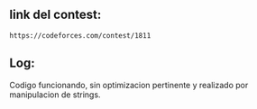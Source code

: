## link del contest:
	https://codeforces.com/contest/1811
## Log:
Codigo funcionando, sin optimizacion pertinente y realizado por manipulacion de strings.
